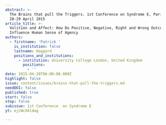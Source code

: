 ```yaml
---
abstract: >-
  The Brains that pull the Triggers. 1st Conference on Syndrome E, Paris IAS,
  28-29 April 2015 
article_title: >-
  Volition and Affect: How Do Positive, Negative, Right and Wrong Outcomes
  Influence Human Sense of Agency
authors:
  - firstname: 'Patrick '
    is_institution: false
    lastname: Haggard
    positions_and_institutions:
      - institution: University College London, United Kingdom
        positions:
          - ''
date: 2015-04-28T06:00:00.000Z
highlight: false
issue: content/issues/brains-that-pull-the-triggers.md
needDOI: false
published: true
start: false
stop: false
subissue: 1st Conference  on Syndrome E
yt: ejCWcO4ldag

---
```

<Youtube yt="ejCWcO4ldag" caption="Volition and Affect: How Do Positive, Negative, Right and Wrong Outcomes Influence Human Sense of Agency" start="false" stop="false"></Youtube>
